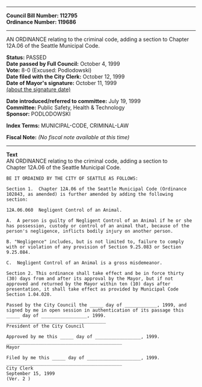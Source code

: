 * * * * *  
  
**Council Bill Number: [](#h0)[](#h2)112795**   
**Ordinance Number: 119686**  
  
* * * * *  
  
AN ORDINANCE relating to the criminal code, adding a section to Chapter 12A.06 of the Seattle Municipal Code.  
  
**Status:** PASSED   
**Date passed by Full Council:** October 4, 1999   
**Vote:** 8-0 (Excused: Podlodowski)   
**Date filed with the City Clerk:** October 12, 1999   
**Date of Mayor's signature:** October 11, 1999   
[(about the signature date)](/~public/approvaldate.htm)   
  
  
**Date introduced/referred to committee:** July 19, 1999   
**Committee:** Public Safety, Health & Technology   
**Sponsor:** PODLODOWSKI   
  
**Index Terms:** MUNICIPAL-CODE, CRIMINAL-LAW  
  
**Fiscal Note:** *(No fiscal note available at this time)*  
  
* * * * *  
  
**Text**  
    AN ORDINANCE relating to the criminal code, adding a section to  
    Chapter 12A.06 of the Seattle Municipal Code.  
  
    BE IT ORDAINED BY THE CITY OF SEATTLE AS FOLLOWS:  
  
    Section 1.  Chapter 12A.06 of the Seattle Municipal Code (Ordinance  
    102843, as amended) is further amended by adding the following  
    section:  
  
    12A.06.060  Negligent Control of an Animal.  
  
    A.  A person is guilty of Negligent Control of an Animal if he or she  
    has possession, custody or control of an animal that, because of the  
    person's negligence, inflicts bodily injury on another person.  
  
    B. "Negligence" includes, but is not limited to, failure to comply  
    with or violation of any provision of Section 9.25.083 or Section  
    9.25.084.  
  
    C.  Negligent Control of an Animal is a gross misdemeanor.  
  
    Section 2. This ordinance shall take effect and be in force thirty  
    (30) days from and after its approval by the Mayor, but if not  
    approved and returned by the Mayor within ten (10) days after  
    presentation, it shall take effect as provided by Municipal Code  
    Section 1.04.020.  
  
    Passed by the City Council the _____ day of ____________, 1999, and  
    signed by me in open session in authentication of its passage this  
    _____ day of _________________, 1999.  
    _____________________________________  
    President of the City Council  
  
    Approved by me this _____ day of _________________, 1999.  
    ___________________________________________  
    Mayor  
  
    Filed by me this _____ day of ____________________, 1999.  
    ___________________________________________  
    City Clerk  
    September 15, 1999  
    (Ver. 2 )  
